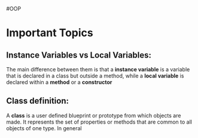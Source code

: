 #OOP

# Important Topics

## Instance Variables vs Local Variables:

The main difference between them is that a **instance variable** is a variable that is declared in a class but outside a method, while a **local variable** is declared within a **method** or a **constructor** 

## Class definition:

A **class** is a user defined blueprint or prototype from which objects are made. It represents the set of properties or methods that are common to all objects of one type. In general